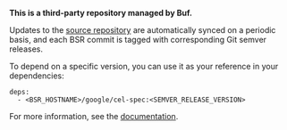 **This is a third-party repository managed by Buf.**

Updates to the [source repository](https://github.com/google/cel-spec) are automatically synced on a
periodic basis, and each BSR commit is tagged with corresponding Git semver releases.

To depend on a specific version, you can use it as your reference in your dependencies:

```
deps:
  - <BSR_HOSTNAME>/google/cel-spec:<SEMVER_RELEASE_VERSION>
```

For more information, see the [documentation](https://buf.build/docs/bsr/overview).
